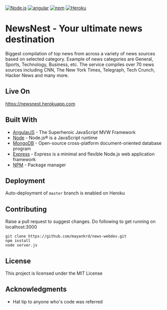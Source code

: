[![Node.js](https://cdn.rawgit.com/aleen42/badges/master/src/node.svg)](#) [![angular](https://rawgit.com/aleen42/badges/master/src/angular.svg)](#) [![npm](https://rawgit.com/aleen42/badges/master/src/npm.svg)](#) [![Heroku](http://heroku-badge.herokuapp.com/?app=newsnest&root=/)](#)
# NewsNest -  Your ultimate news destination


Biggest compilation of top news from across a variety of news sources based on selected category. Example of news categories are General, Sports, Technology, Business, etc. The service compiles over 70 news sources including CNN, The New York Times, Telegraph, Tech Crunch, Hacker News and many more.

## Live On

https://newsnest.herokuapp.com

## Built With 

* [AngularJS](https://angularjs.org/) - The Superheroic JavaScript MVW Framework
* [Node](https://maven.apache.org/) - Node.js® is a JavaScript runtime
* [MongoDB](https://www.mongodb.com/) - Open-source cross-platform document-oriented database program
* [Express](https://expressjs.com/) - Express is a minimal and flexible Node.js web application framework
* [NPM](https://rometools.github.io/rome/) - Package manager

## Deployment

Auto-deployment of ```master``` branch is enabled on Heroku

## Contributing

Raise a pull request to suggest changes. Do following to get running on localhost:3000

```
git clone https://github.com/mayankrd/news-webdev.git
npm install
node server.js
```

## License

This project is licensed under the MIT License

## Acknowledgments

* Hat tip to anyone who's code was referred
